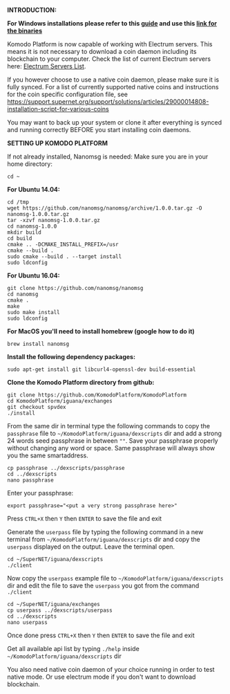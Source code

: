 **INTRODUCTION:**

**For Windows installations please refer to this [guide](https://github.com/DeckerSU/SuperNET/blob/dev-decker-dev/iguana/dexscripts.win32/how_to_use.md) and use this [link for the binaries](https://github.com/KomodoPlatform/BarterDEX/tree/v0.7/assets/bin/win64)**

Komodo Platform is now capable of working with Electrum servers. This means it is not necessary to download a coin daemon including its blockchain to your computer.
Check the list of current Electrum servers here: [Electrum Servers List](https://github.com/KomodoPlatform/KomodoPlatform/wiki/Electrum-servers-list).

If you however choose to use a native coin daemon, please make sure it is fully synced. 
For a list of currently supported native coins and instructions for the coin specific configuration file, see https://support.supernet.org/support/solutions/articles/29000014808-installation-script-for-various-coins

You may want to back up your system or clone it after everything is synced and running correctly BEFORE you start installing coin daemons.


**SETTING UP KOMODO PLATFORM**

If not already installed, Nanomsg is needed:
Make sure you are in your home directory: 

`cd ~`

**For Ubuntu 14.04:**

```shell
cd /tmp
wget https://github.com/nanomsg/nanomsg/archive/1.0.0.tar.gz -O nanomsg-1.0.0.tar.gz
tar -xzvf nanomsg-1.0.0.tar.gz
cd nanomsg-1.0.0
mkdir build
cd build
cmake .. -DCMAKE_INSTALL_PREFIX=/usr
cmake --build .
sudo cmake --build . --target install
sudo ldconfig
```

**For Ubuntu 16.04:**

```shell
git clone https://github.com/nanomsg/nanomsg
cd nanomsg
cmake .
make
sudo make install
sudo ldconfig
```

**For MacOS you'll need to install homebrew (google how to do it)**

```shell
brew install nanomsg
```

**Install the following dependency packages:**

```shell
sudo apt-get install git libcurl4-openssl-dev build-essential
```

**Clone the Komodo Platform directory from github:**

```shell
git clone https://github.com/KomodoPlatform/KomodoPlatform
cd KomodoPlatform/iguana/exchanges
git checkout spvdex
./install
```

From the same dir in terminal type the following commands to copy the `passphrase` file to `~/KomodoPlatform/iguana/dexscripts` dir and add a strong 24 words seed passphrase in between `""`. Save your passphrase properly without changing any word or space. Same passphrase will always show you the same smartaddress.

```shell
cp passphrase ../dexscripts/passphrase
cd ../dexscripts
nano passphrase
```
Enter your passphrase:

`export passphrase="<put a very strong passphrase here>"`

Press `CTRL+X` then `Y` then `ENTER` to save the file and exit

Generate the `userpass` file by typing the following command in a new terminal from `~/KomodoPlatform/iguana/dexscripts` dir and copy the `userpass` displayed on the output. Leave the terminal open.
```shell
cd ~/SuperNET/iguana/dexscripts
./client
```

Now copy the `userpass` example file to `~/KomodoPlatform/iguana/dexscripts` dir and edit the file to save the `userpass` you got from the command `./client`

```shell
cd ~/SuperNET/iguana/exchanges
cp userpass ../dexscripts/userpass
cd ../dexscripts
nano userpass
```

Once done press `CTRL+X` then `Y` then `ENTER` to save the file and exit

Get all available api list by typing `./help` inside `~/KomodoPlatform/iguana/dexscripts` dir

You also need native coin daemon of your choice running in order to test native mode. Or use electrum mode if you don't want to download blockchain.